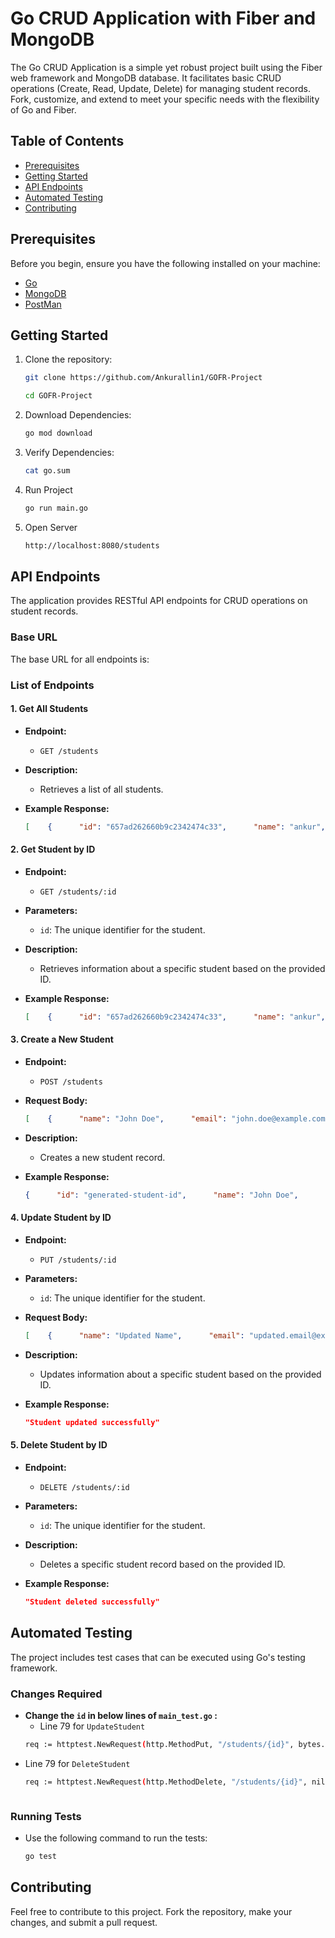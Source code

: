 # Go CRUD Application with Fiber and MongoDB
The Go CRUD Application is a simple yet robust project built using the Fiber web framework and MongoDB database. 
It facilitates basic CRUD operations (Create, Read, Update, Delete) for managing student records. Fork, customize, 
and extend to meet your specific needs with the flexibility of Go and Fiber.
## Table of Contents

- [Prerequisites](#prerequisites)
- [Getting Started](#getting-started)
- [API Endpoints](#api-endpoints)
- [Automated Testing](#testing)
- [Contributing](#contributing)


## Prerequisites

Before you begin, ensure you have the following installed on your machine:

- [Go](https://go.dev/doc/install)
- [MongoDB](https://www.mongodb.com/docs/manual/administration/install-community/)
- [PostMan](https://www.postman.com/downloads/)

## Getting Started

1. Clone the repository:

   ```bash
   git clone https://github.com/Ankurallin1/GOFR-Project
   
   cd GOFR-Project
2. Download Dependencies:

   ```bash
   go mod download

3. Verify Dependencies:

    ```bash
   cat go.sum
4. Run Project
    
    ```bash
    go run main.go

5. Open Server
    
    ```bash
    http://localhost:8080/students
    
## API Endpoints

The application provides RESTful API endpoints for CRUD operations on student records.

### Base URL

The base URL for all endpoints is:

### List of Endpoints

#### 1. **Get All Students**

- **Endpoint:**
  - `GET /students`

- **Description:**
  - Retrieves a list of all students.

- **Example Response:**
  ```json
  [    {      "id": "657ad262660b9c2342474c33",      "name": "ankur",      "email": "ankursri@gmail.com",      "collegeName": "JUET",      "enrollmentNo": "201B049"    },    {      "id": "657be72ea13c844c358f83b2",      "name": "John Doe",      "email": "john.doe@example.com",      "collegeName": "Sample College",      "enrollmentNo": "12345"    }  

#### 2. **Get Student by ID**

- **Endpoint:**
  - `GET /students/:id`
- **Parameters:**
  - `id`: The unique identifier for the student.

- **Description:**
  - Retrieves information about a specific student based on the provided ID.

- **Example Response:**
  ```json
  [    {      "id": "657ad262660b9c2342474c33",      "name": "ankur",      "email": "ankursri@gmail.com",      "collegeName": "JUET",      "enrollmentNo": "201B049"    }   ]  

#### 3. **Create a New Student**

- **Endpoint:**
  - `POST /students`
- **Request Body:**
  ```json
  [    {      "name": "John Doe",      "email": "john.doe@example.com",      "collegeName": "Sample College",      "enrollmentNo": "12345"    }   ]  


- **Description:**
  - Creates a new student record.
    
- **Example Response:**
  ```json
  {      "id": "generated-student-id",      "name": "John Doe",      "email": "john.doe@example.com",      "collegeName": "Sample College",      "enrollmentNo": "12345"    }

#### 4. **Update Student by ID**

- **Endpoint:**
  - `PUT /students/:id`
- **Parameters:**
  - `id`: The unique identifier for the student.

- **Request Body:**
  ```json
  [    {      "name": "Updated Name",      "email": "updated.email@example.com",      "collegeName": "Updated College",      "enrollmentNo": "54321"    }   ]  

- **Description:**
  - Updates information about a specific student based on the provided ID.
    
- **Example Response:**
  ```json
  "Student updated successfully"
  
#### 5. **Delete Student by ID**

- **Endpoint:**
  - `DELETE /students/:id`

- **Parameters:**
  - `id`: The unique identifier for the student.

- **Description:**
  - Deletes a specific student record based on the provided ID.

- **Example Response:**
  ```json
  "Student deleted successfully"
  
## Automated Testing

The project includes test cases that can be executed using Go's testing framework.

### Changes Required

- **Change the `id` in below lines of `main_test.go` :**
  - Line 79 for `UpdateStudent` 
  ```bash
  req := httptest.NewRequest(http.MethodPut, "/students/{id}", bytes.NewReader(updatedStudentJSON))
  
- Line 79 for `DeleteStudent` 
  ```bash
  req := httptest.NewRequest(http.MethodDelete, "/students/{id}", nil)



### Running Tests

- Use the following command to run the tests:

  ```bash
  go test

## Contributing

Feel free to contribute to this project. Fork the repository, make your changes, and submit a pull request.


